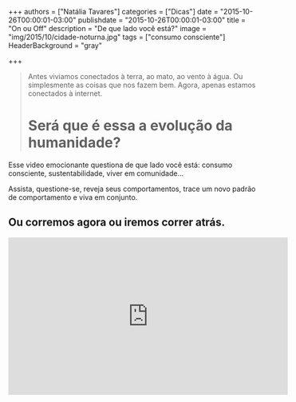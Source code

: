 +++
authors = ["Natália Tavares"]
categories = ["Dicas"]
date = "2015-10-26T00:00:01-03:00"
publishdate = "2015-10-26T00:00:01-03:00"
title = "On ou Off"
description = "De que lado você está?"
image = "img/2015/10/cidade-noturna.jpg"
tags = ["consumo consciente"]
HeaderBackground = "gray"

+++


> Antes viviamos conectados à terra, ao mato, ao vento à água. Ou simplesmente as coisas que nos fazem bem. Agora, apenas estamos conectados à internet.
> # Será que é essa a evolução da humanidade?

Esse video emocionante questiona de que lado você está: consumo consciente, sustentabilidade, viver em comunidade...

Assista, questione-se, reveja seus comportamentos, trace um novo padrão de comportamento e viva em conjunto.

## Ou corremos agora ou iremos correr atrás.

<iframe width="560" height="315" src="https://www.youtube.com/embed/-6xGI63nXZg" frameborder="0" allowfullscreen></iframe>
